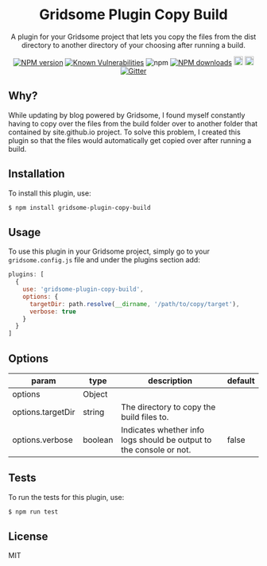 <h1 align="center">Gridsome Plugin Copy Build</h1>

<p align="center">A plugin for your Gridsome project that lets you copy the files from the dist directory to another directory of your choosing after running a build.</p>

<div align="center">

  [![NPM version](https://img.shields.io/npm/v/gridsome-plugin-copy-build.svg?style=flat)](https://www.npmjs.com/package/gridsome-plugin-copy-build)
  [![Known Vulnerabilities](https://snyk.io/test/github/robertcorponoi/gridsome-plugin-copy-build/badge.svg)](https://snyk.io/test/github/robertcorponoi/gridsome-plugin-copy-build)
  ![npm](https://img.shields.io/npm/dt/gridsome-plugin-copy-build)
  [![NPM downloads](https://img.shields.io/npm/dm/gridsome-plugin-copy-build.svg?style=flat)](https://www.npmjs.com/package/gridsome-plugin-copy-build)
  <a href="https://badge.fury.io/js/gridsome-plugin-copy-build"><img src="https://img.shields.io/github/issues/robertcorponoi/gridsome-plugin-copy-build.svg" alt="issues" height="18"></a>
  <a href="https://badge.fury.io/js/gridsome-plugin-copy-build"><img src="https://img.shields.io/github/license/robertcorponoi/gridsome-plugin-copy-build.svg" alt="license" height="18"></a>
  [![Gitter](https://badges.gitter.im/gitterHQ/gitter.svg)](https://gitter.im/robertcorponoi)

</div>

## **Why?**

While updating by blog powered by Gridsome, I found myself constantly having to copy over the files from the build folder over to another folder that contained by site.github.io project. To solve this problem, I created this plugin so that the files would automatically get copied over after running a build.

## **Installation**

To install this plugin, use:

```bash
$ npm install gridsome-plugin-copy-build
```

## **Usage**

To use this plugin in your Gridsome project, simply go to your `gridsome.config.js` file and under the plugins section add:

```js
plugins: [
  {
    use: 'gridsome-plugin-copy-build',
    options: {
      targetDir: path.resolve(__dirname, '/path/to/copy/target'),
      verbose: true
    }
  }
]
```

## **Options**

| param             	| type    	| description                                                         	| default 	|
|-------------------	|---------	|---------------------------------------------------------------------	|---------	|
| options           	| Object  	|                                                                     	|         	|
| options.targetDir 	| string  	| The directory to copy the build files to.                           	|         	|
| options.verbose   	| boolean 	| Indicates whether info logs should be output to the console or not. 	| false   	|

## **Tests**

To run the tests for this plugin, use:

```bash
$ npm run test
```

## **License**

MIT